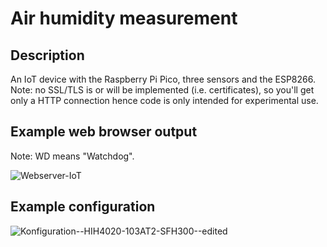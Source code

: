 # Air humidity measurement

## Description

An IoT device with the Raspberry Pi Pico, three sensors and the ESP8266. Note: no SSL/TLS is or will be implemented (i.e. certificates), so you'll get only a HTTP connection hence code is only intended for experimental use.

## Example web browser output

Note: WD means "Watchdog".

![Webserver-IoT](https://github.com/Florian-Wilhelm/Raspberry-Pi/assets/77980708/fcef041a-d983-4783-be21-395024e1c47a)

## Example configuration

![Konfiguration--HIH4020-103AT2-SFH300--edited](https://github.com/user-attachments/assets/50903d9c-34c7-4475-a250-e16391eca596)
